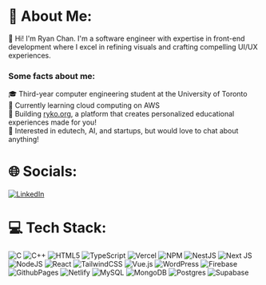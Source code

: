 # 👤 About Me:

👋 Hi! I'm Ryan Chan. I'm a software engineer with expertise in front-end development where I excel in refining visuals and crafting compelling UI/UX experiences. 

### Some facts about me:
🎓 Third-year computer engineering student at the University of Toronto <br />
🌱 Currently learning cloud computing on AWS <br />
🎯 Building [ryko.org](https://www.ryko.org/landing), a platform that creates personalized educational experiences made for you!<br />
💬 Interested in edutech, AI, and startups, but would love to chat about anything! <br />

# 🌐 Socials:
[![LinkedIn](https://img.shields.io/badge/LinkedIn-%230077B5.svg?logo=linkedin&logoColor=white)](https://linkedin.com/in/rykchan) 

# 💻 Tech Stack:
![C](https://img.shields.io/badge/c-%2300599C.svg?style=flat&logo=c&logoColor=white) ![C++](https://img.shields.io/badge/c++-%2300599C.svg?style=flat&logo=c%2B%2B&logoColor=white) ![HTML5](https://img.shields.io/badge/html5-%23E34F26.svg?style=flat&logo=html5&logoColor=white) ![TypeScript](https://img.shields.io/badge/typescript-%23007ACC.svg?style=flat&logo=typescript&logoColor=white) ![Vercel](https://img.shields.io/badge/vercel-%23000000.svg?style=flat&logo=vercel&logoColor=white) ![NPM](https://img.shields.io/badge/NPM-%23CB3837.svg?style=flat&logo=npm&logoColor=white) ![NestJS](https://img.shields.io/badge/nestjs-%23E0234E.svg?style=flat&logo=nestjs&logoColor=white) ![Next JS](https://img.shields.io/badge/Next-black?style=flat&logo=next.js&logoColor=white) ![NodeJS](https://img.shields.io/badge/node.js-6DA55F?style=flat&logo=node.js&logoColor=white) ![React](https://img.shields.io/badge/react-%2320232a.svg?style=flat&logo=react&logoColor=%2361DAFB) ![TailwindCSS](https://img.shields.io/badge/tailwindcss-%2338B2AC.svg?style=flat&logo=tailwind-css&logoColor=white) ![Vue.js](https://img.shields.io/badge/vue.js-%2335495e.svg?style=flat&logo=vuedotjs&logoColor=%234FC08D) ![WordPress](https://img.shields.io/badge/WordPress-%23117AC9.svg?style=flat&logo=WordPress&logoColor=white) ![Firebase](https://img.shields.io/badge/Firebase-039BE5?style=flat&logo=Firebase&logoColor=white) ![GithubPages](https://img.shields.io/badge/github%20pages-121013?style=flat&logo=github&logoColor=white) ![Netlify](https://img.shields.io/badge/netlify-%23000000.svg?style=flat&logo=netlify&logoColor=#00C7B7) ![MySQL](https://img.shields.io/badge/mysql-%2300000f.svg?style=flat&logo=mysql&logoColor=white) ![MongoDB](https://img.shields.io/badge/MongoDB-%234ea94b.svg?style=flat&logo=mongodb&logoColor=white) ![Postgres](https://img.shields.io/badge/postgres-%23316192.svg?style=flat&logo=postgresql&logoColor=white) ![Supabase](https://img.shields.io/badge/Supabase-3ECF8E?style=flat&logo=supabase&logoColor=white)
<!-- # 📊 GitHub Stats:
![](https://github-readme-stats.vercel.app/api?username=rkchan77&theme=midnight-purple&hide_border=false&include_all_commits=false&count_private=false)<br/>
![](https://github-readme-streak-stats.herokuapp.com/?user=rkchan77&theme=midnight-purple&hide_border=false)<br/>
![](https://github-readme-stats.vercel.app/api/top-langs/?username=rkchan77&theme=midnight-purple&hide_border=false&include_all_commits=false&count_private=false&layout=compact)
[![](https://visitcount.itsvg.in/api?id=rkchan77&icon=0&color=11)](https://visitcount.itsvg.in)
